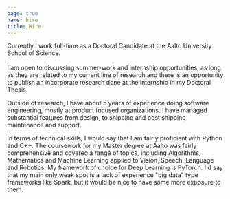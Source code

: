 ```yaml
---
page: true
name: hire
title: Hire
---
```


<bio resume="https://sspilsbury-com-images.s3.amazonaws.com/pdf/sspilsbury-resume.pdf">
    <div>
    <div>
        Currently I work full-time as a Doctoral Candidate at the Aalto University School of Science.
    </div>
    <br />
    <div>
        I am open to discussing summer-work and internship opportunities, as long as they 
        are related to my current line of <link to={'/research'}>research</link> and there is an opportunity
        to publish an incorporate research done at the internship in my Doctoral Thesis.
    </div>
    </div>
</bio>

Outside of research, I have about 5 years of experience doing software engineering,
mostly at product focused organizations. I have managed substantial features from design, to shipping and post shipping maintenance and support.

In terms of technical skills, I would say that I am fairly proficient with Python and C++. The coursework for my Master degree at Aalto was fairly comprehensive and covered a range of topics, including Algorithms, Mathematics and Machine Learning applied to Vision, Speech, Language and Robotics. My framework of choice for Deep Learning is PyTorch. I'd say that my main only weak spot is a lack of experience "big data" type frameworks like Spark, but it would be nice to have some more exposure to them.
